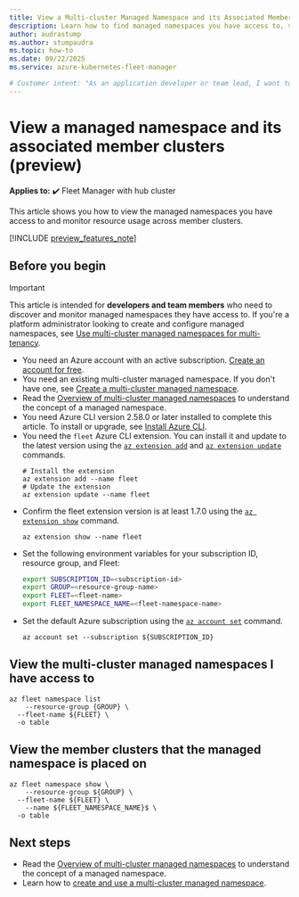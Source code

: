 ```yaml
---
title: View a Multi-cluster Managed Namespace and its Associated Member Clusters
description: Learn how to find managed namespaces you have access to, view their deployment locations, and monitor resource quota usage across multiple clusters.
author: audrastump
ms.author: stumpaudra
ms.topic: how-to
ms.date: 09/22/2025
ms.service: azure-kubernetes-fleet-manager

# Customer intent: "As an application developer or team lead, I want to find the namespaces I have access to and monitor their resource usage across all clusters so I can understand deployment status and determine if quota adjustments are needed."
---
```

# View a managed namespace and its associated member clusters (preview)

**Applies to:** :heavy_check_mark: Fleet Manager with hub cluster

This article shows you how to view the managed namespaces you have access to and monitor resource usage across member clusters.

[!INCLUDE [preview_features_note](./includes/preview/preview-callout.md)]

## Before you begin 

> [!IMPORTANT]
> This article is intended for **developers and team members** who need to discover and monitor managed namespaces they have access to. If you're a platform administrator looking to create and configure managed namespaces, see [Use multi-cluster managed namespaces for multi-tenancy](./howto-managed-namespaces.md).
- You need an Azure account with an active subscription. [Create an account for free](https://azure.microsoft.com/free/?WT.mc_id=A261C142F).
- You need an existing multi-cluster managed namespace. If you don't have one, see [Create a multi-cluster managed namespace](./howto-managed-namespaces.md).
- Read the [Overview of multi-cluster managed namespaces](./concepts-fleet-managed-namespace.md) to understand the concept of a managed namespace.
- You need Azure CLI version 2.58.0 or later installed to complete this article. To install or upgrade, see [Install Azure CLI][az-aks-install-cli].
- You need the `fleet` Azure CLI extension. You can install it and update to the latest version using the [`az extension add`](/cli/azure/extension#az-extension-add) and [`az extension update`](/cli/azure/extension#az-extension-update) commands.
    ```azurecli-interactive
    # Install the extension
    az extension add --name fleet
    # Update the extension
    az extension update --name fleet
    ```
- Confirm the fleet extension version is at least 1.7.0 using the [`az extension show`](/cli/azure/extension#az-extension-show) command.
    ```azurecli-interactive
    az extension show --name fleet
    ```
- Set the following environment variables for your subscription ID, resource group, and Fleet:
    ```bash
    export SUBSCRIPTION_ID=<subscription-id>
    export GROUP=<resource-group-name>
    export FLEET=<fleet-name>
    export FLEET_NAMESPACE_NAME=<fleet-namespace-name>
    ```
- Set the default Azure subscription using the [`az account set`][az-account-set] command.
    ```azurecli-interactive
    az account set --subscription ${SUBSCRIPTION_ID}
    ```

## View the multi-cluster managed namespaces I have access to 
  ```azurecli-interactive
  az fleet namespace list  
    --resource-group {GROUP} \ 
    --fleet-name ${FLEET} \ 
    -o table 
  ```

## View the member clusters that the managed namespace is placed on
  ```azurecli-interactive
  az fleet namespace show \ 
    --resource-group ${GROUP} \ 
    --fleet-name ${FLEET} \ 
    --name ${FLEET_NAMESPACE_NAME}$ \ 
    -o table 
  ```

## Next steps
- Read the [Overview of multi-cluster managed namespaces](./concepts-fleet-managed-namespace.md) to understand the concept of a managed namespace.
- Learn how to [create and use a multi-cluster managed namespace](./howto-managed-namespaces.md).

<!-- INTERNAL LINKS -->
[az-aks-install-cli]: /cli/azure/aks#az-aks-install-cli
[az-extension-update]: /cli/azure/extension#az-extension-update
[az-account-set]: /cli/azure/account#az_account_set
